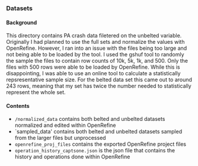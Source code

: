 ### Datasets

#### Background

This directory contains PA crash data filetered on the unbelted variable. Originally I had planned to use the full sets and normalize the values with OpenRefine. However, I ran into an issue with the files being too large and not being able to be loaded by the tool. I used the gshuf tool to randomly the sample the files to contain row counts of 10k, 5k, 1k, and 500.
Only the files with 500 rows were able to be loaded by OpenRefine. While this is disappointing, I was able to use an online tool to calculate a statistically repsresentative sample size. For the belted data set this came out to around 243 rows, meaning that my set has twice the number needed to statistically represent the whole set.

#### Contents
* `/normalized_data` contains both belted and unbelted datasets normalized and edited within OpenRefine
* `sampled_data' contains both belted and unbelted datasets sampled from the larger files but unprocessed
* `openrefine_proj_files` contains the exported OpenRefine project files
* `operation_history_captsone.json` is the json file that contains the history and operations done within OpenRefine